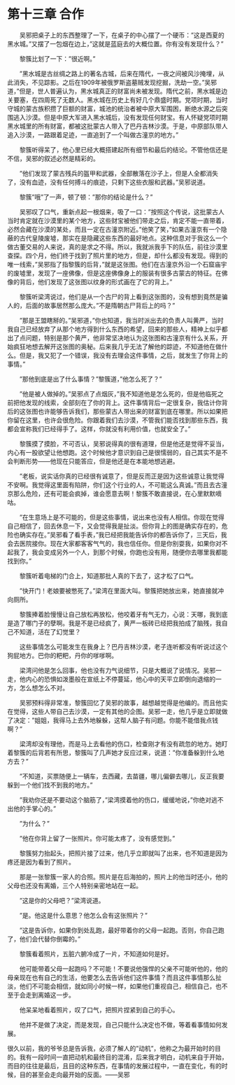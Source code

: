 # 第十三章 合作


　　吴邪把桌子上的东西整理了一下，在桌子的中心摆了一个硬币：”这是西夏的黑水城。”又摆了一包烟在边上，”这就是蓝庭去的大概位置。你有没有发现什么？”

　　黎簇比划了一下：”很近啊。”

　　”黑水城是古丝绸之路上的著名古城，后来在隋代，一夜之间被风沙掩埋，从此消失，不见踪影。之后在1909年被俄罗斯盗墓贼发现挖掘，洗劫一空。”吴邪道，”但是，世人普遍认为，黑水城真正的财富尚未被发现。隋代之前，黑水城是边关要塞，在四周死了无数人。黑水城在历史上有好几个鼎盛时期。党项时期，当时守城的蒙古族积攒了巨额的财富，城池的统治者被中原大军围困，断绝水源之后突围逃入沙漠。但是中原大军进入黑水城后，没有发现任何财宝。有人怀疑党项时期黑水城里的所有财富，都被这批蒙古人带入了巴丹吉林沙漠。于是，中原部队带人追入沙漠，一路跟着足迹，一直追到了一个叫做古潼京的地方。”

　　黎簇听得呆了，他心里已经大概搭建起所有细节和最后的结论。不管他信还是不信，吴邪的叙述必然是精彩的。

　　”他们发现了蒙古残兵的盔甲和武器，全部散落在沙子上，但是人全都消失了，没有血迹，没有任何搏斗的痕迹，只剩下这些衣服和武器。”吴邪说道。

　　黎簇”哦”了一声，顿了顿：”那你的结论是什么？”

　　吴邪叹了口气，重新点起一根烟来，吸了一口：”按照这个传说，这批蒙古人当时肯定就在沙漠里的某个地方，这些财宝被他们带走之后，肯定不能一直带着，必然会藏在沙漠的某处，而且一定在古潼京附近。”他笑了笑，”如果古潼京有一个隐蔽的古代皇陵废墟，那实在是隐藏这些东西的最好地点。这种信息对于我这么一个做古董交易的人来说，真的是求之不得。所以，我就派我手下的队伍，前往沙漠里查探。四个月，他们终于找到了照片里的地方，但是，却什么都没有发现。得到的唯一线索，”吴邪指了指黎簇的后背，”就是这张图。他们在古潼京外沿一个石窟庙宇的废墟里，发现了一座佛像，但是这座佛像身上的服装有很多古蒙古的特征。在佛像的背后，他们发现了这张图以纹身的形式画在了它的背上。”

　　黎簇听梁湾说过，他们是从一个古尸的背上看到这张图的，没有想到竟然是骗人的，后面的故事居然那么庞大。”不是隋朝古尸背后上的吗？”

　　”那是王盟瞎掰的。”吴邪道，”你也知道，我当时派出去的负责人叫黄严，当时我自己已经放弃了从那个地方得到什么东西的希望，回来的那些人，精神上似乎都出了点问题，特别是那个黄严，他非常坚决地认为这张图和古潼京有什么关系，开始疯狂地想去解开这张图的奥秘。后来我几乎无法了解他的踪迹，不知道他在做什么。但是，我又犯了一个错误，我没有去理会这件事情，之后，就发生了你背上的事情。”

　　”那他到底是出了什么事情？”黎簇道，”他怎么死了？”

　　”他是被人做掉的。”吴邪点了点烟灰，”我不知道他是怎么死的，但是他临死之前把他发现的线索，全部刻在了你的背上。这件事情背后一定很复杂，我估计你背后的这张图也许能够告诉我们，那些蒙古人带出来的财富到底在哪里。所以如果把你留在这里，也许会很危险。你跟着我们去沙漠，不管我们能否找到那些东西，我都会宣称我们已经得手了。这样，你就没有利用价值，也就安全了。”

　　黎簇摸了摸脸，不可否认，吴邪说得真的很有道理，但是他还是觉得不妥当，内心有一股欲望让他想跑。这个时候他才意识到自己是很懦弱的，自己其实不是不会判断形势——他现在只能答应，但是他还是在本能地想逃避。

　　”老板，说实话你真的已经很有诚意了，但是反而正是因为这些诚意让我觉得不安啊。我觉得这里面有陷阱，你们这个行业的人，不可能这么真诚。”而且去古潼京那么危险，还有可能会疯掉，谁会愿意去啊！黎簇不敢直接说，在心里默默嘀咕。

　　”在生意场上是不可能的，但是这些事情，说出来也没有人相信。你现在觉得自己相信了，回去休息一下，又会觉得我是扯淡。但你背上的图是确实存在的，危险也确实存在。”吴邪看了看手表，”我已经把我能告诉你的都告诉你了，三天后，我会去医院接你。现在大家都客客气气的，我也信任你。但是你别耍我，如果你对不起我了，我会变成另外一个人，到那个时候，你跑也没有用，随便你去哪里我都能找到你。”

　　黎簇听着电梯的门合上，知道那批人真的下去了，这才松了口气。

　　”快开门！老娘要被憋死了。”梁湾在里面大叫。黎簇把她放出来，她直接就冲向厕所。

　　黎簇捧着脸慢慢让自己放松再放松，他咬着牙有气无力，心说：天哪，我到底是造了哪门子的孽啊。我是不是已经疯了，黄严一板砖已经把我拍成了脑残，我自己不知道，活在了幻觉里？

　　这些事情怎么可能发生在我身上？巴丹吉林沙漠，老子连听都没有听说过这个狗屁地方。巴你的粑粑，丹你的嗲嗲啊。

　　梁湾问他是怎么回事，他也没有力气说细节，只是大概说了说情况。吴邪一走，他内心的恐惧如泼墨般在宣纸上不停蔓延，他心中的天平立即倒向退缩的一方，怎么想怎么不对。

　　吴邪预料得非常准，黎簇回忆了吴邪的故事，越想越觉得是他编的。而且他实在觉得，这些人带自己去沙漠，一定有其他的企图。吴邪一走，他几乎是立即就做了决定：”姐姐，我得马上去外地躲躲，这帮人脑子有问题。你能不能借我点钱啊？”

　　梁湾却没有理他，而是马上去看他的伤口，检查刚才有没有疏忽的地方。她盯着黎簇的后背若有所思，黎簇叫了几声她才反应过来，说道：”你准备躲到什么地方去？”

　　”不知道，买票随便上一辆车，去西藏，去苗疆，哪儿偏僻去哪儿，反正我要躲到一个他们找不到我的地方。”

　　”我劝你还是不要动这个脑筋了，”梁湾摸着他的伤口，缓缓地说，”你绝对逃不出他的手掌心的。”

　　”为什么？”

　　”他在你背上留了一张照片。你可能太疼了，没有感觉到。”

　　黎簇努力抬起头，把照片接了过来，他几乎立即就叫了出来，也不知道是因为疼还是因为看到了照片。

　　那是一张黎簇一家人的合照。照片是在后海拍的，照片上的他当时还小，他的父母也还没有离婚，三个人特别亲密地站在一起。

　　”这是你的父母吧？”梁湾说道。

　　”是。他这是什么意思？他怎么会有这张照片？”

　　”这是告诉你，如果你到处乱跑，最好带着你的父母一起跑。否则，你自己跑了，他们会代替你倒霉的。”

　　黎簇看着照片，五脏六腑冷成了一片，不知道如何是好。

　　他可能带着父母一起跑吗？不可能！不要说他强悍的父亲不可能听他的，他的母亲现在也有自己的生活，他要怎么去告诉他们这件事情？而且这件事情那么扯淡，他们不可能会相信，就如同小时候一样，如果他们重视自己，相信自己，也不至于会走到离婚这一步。

　　他呆呆地看着照片，叹了口气，把照片捏紧到自己的手心。

　　他并不是做了决定，而是发现，自己只能什么决定也不做，等着看事情如何发展。

很久以前，我的爷爷总是告诉我，必须了解人的”动机”，他称之为最开始时的目的。我有一段时间一直把动机和最终目的混淆，后来我才明白，动机来自于开始，而目的往往是最后，且目的这种东西，在事情的发展过程中，一直在变化，有的时候，目的甚至会走向最开始的反面。——吴邪 

